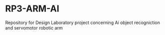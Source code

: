 # RP3-ARM-AI
Repository for Design Laboratory project concerning Ai object recogniction and servomotor robotic arm

